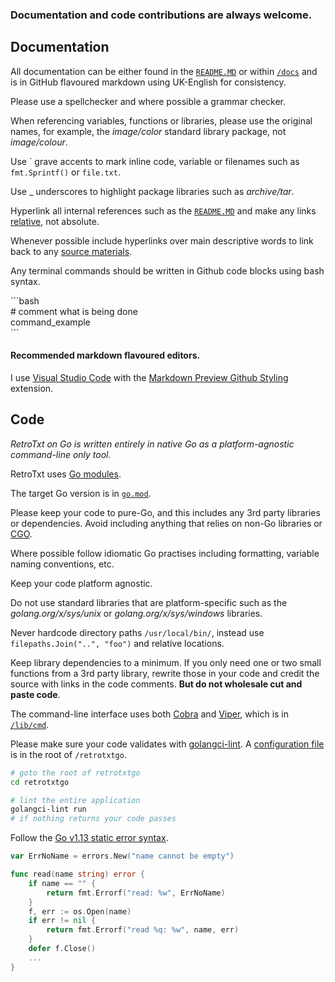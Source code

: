 ### Documentation and code contributions are always welcome.

## Documentation

All documentation can be either found in the [`README.MD`](README.md) or within [`/docs`](/docs) and is in GitHub flavoured markdown using UK-English for consistency.

Please use a spellchecker and where possible a grammar checker.

When referencing variables, functions or libraries, please use the original names, for example, the _image/color_ standard library package, not _image/colour_.

Use &#96; grave accents to mark inline code, variable or filenames such as `fmt.Sprintf()` or `file.txt`.

Use \_ underscores to highlight package libraries such as _archive/tar_.

Hyperlink all internal references such as the [`README.MD`](README.md) and make any links [relative](https://www.w3schools.com/Html/html_filepaths.asp), not absolute.

Whenever possible include hyperlinks over main descriptive words to link back to any [source materials](CONTRIBUTING.md).

Any terminal commands should be written in Github code blocks using bash syntax.

&#96;&#96;&#96;bash<br>
&#35; comment what is being done<br>
command_example<br>
&#96;&#96;&#96;

#### Recommended markdown flavoured editors.

I use [Visual Studio Code](https://code.visualstudio.com) with the [Markdown Preview Github Styling](https://marketplace.visualstudio.com/items?itemName=bierner.markdown-preview-github-styles) extension.

## Code

_RetroTxt on Go is written entirely in native Go as a platform-agnostic command-line only tool._

RetroTxt uses [Go modules](https://blog.golang.org/using-go-modules).

The target Go version is in [`go.mod`](https://github.com/bengarrett/retrotxtgo/blob/master/go.mod).

Please keep your code to pure-Go, and this includes any 3rd party libraries or dependencies. Avoid including anything that relies on non-Go libraries or [CGO](https://golang.org/cmd/cgo/).

Where possible follow idiomatic Go practises including formatting, variable naming conventions, etc.

Keep your code platform agnostic.

Do not use standard libraries that are platform-specific such as the _golang.org/x/sys/unix_ or _golang.org/x/sys/windows_ libraries.

Never hardcode directory paths `/usr/local/bin/`, instead use `filepaths.Join("..", "foo")` and relative locations.

Keep library dependencies to a minimum.
If you only need one or two small functions from a 3rd party library, rewrite those in your code and credit the source with links in the code comments.
**But do not wholesale cut and paste code**.

The command-line interface uses both [Cobra](https://github.com/spf13/cobra) and [Viper](https://github.com/spf13/viper), which is in [`/lib/cmd`](/lib/cmd).

Please make sure your code validates with [golangci-lint](https://golangci-lint.run/).
A [configuration file](https://github.com/bengarrett/retrotxtgo/blob/master/.golangci.yml) is in the root of `/retrotxtgo`.

```bash
# goto the root of retrotxtgo
cd retrotxtgo

# lint the entire application
golangci-lint run
# if nothing returns your code passes
```

Follow the [Go v1.13 static error syntax](https://blog.golang.org/go1.13-errors).

```go
var ErrNoName = errors.New("name cannot be empty")

func read(name string) error {
    if name == "" {
        return fmt.Errorf("read: %w", ErrNoName)
    }
	f, err := os.Open(name)
	if err != nil {
		return fmt.Errorf("read %q: %w", name, err)
	}
    defer f.Close()
    ...
}
```
